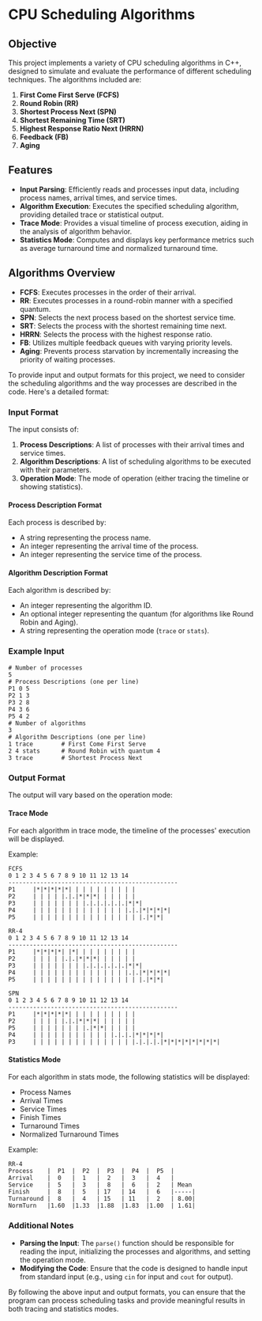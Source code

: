# CPU Scheduling Algorithms

## Objective

This project implements a variety of CPU scheduling algorithms in C++, designed to simulate and evaluate the performance of different scheduling techniques. The algorithms included are:

1. **First Come First Serve (FCFS)**
2. **Round Robin (RR)**
3. **Shortest Process Next (SPN)**
4. **Shortest Remaining Time (SRT)**
5. **Highest Response Ratio Next (HRRN)**
6. **Feedback (FB)**
7. **Aging**

## Features

- **Input Parsing**: Efficiently reads and processes input data, including process names, arrival times, and service times.
- **Algorithm Execution**: Executes the specified scheduling algorithm, providing detailed trace or statistical output.
- **Trace Mode**: Provides a visual timeline of process execution, aiding in the analysis of algorithm behavior.
- **Statistics Mode**: Computes and displays key performance metrics such as average turnaround time and normalized turnaround time.

## Algorithms Overview

- **FCFS**: Executes processes in the order of their arrival.
- **RR**: Executes processes in a round-robin manner with a specified quantum.
- **SPN**: Selects the next process based on the shortest service time.
- **SRT**: Selects the process with the shortest remaining time next.
- **HRRN**: Selects the process with the highest response ratio.
- **FB**: Utilizes multiple feedback queues with varying priority levels.
- **Aging**: Prevents process starvation by incrementally increasing the priority of waiting processes.

To provide input and output formats for this project, we need to consider the scheduling algorithms and the way processes are described in the code. Here's a detailed format:

### Input Format

The input consists of:
1. **Process Descriptions**: A list of processes with their arrival times and service times.
2. **Algorithm Descriptions**: A list of scheduling algorithms to be executed with their parameters.
3. **Operation Mode**: The mode of operation (either tracing the timeline or showing statistics).

#### Process Description Format
Each process is described by:
- A string representing the process name.
- An integer representing the arrival time of the process.
- An integer representing the service time of the process.

#### Algorithm Description Format
Each algorithm is described by:
- An integer representing the algorithm ID.
- An optional integer representing the quantum (for algorithms like Round Robin and Aging).
- A string representing the operation mode (`trace` or `stats`).

### Example Input
```plaintext
# Number of processes
5
# Process Descriptions (one per line)
P1 0 5
P2 1 3
P3 2 8
P4 3 6
P5 4 2
# Number of algorithms
3
# Algorithm Descriptions (one per line)
1 trace        # First Come First Serve
2 4 stats      # Round Robin with quantum 4
3 trace        # Shortest Process Next
```

### Output Format

The output will vary based on the operation mode:

#### Trace Mode
For each algorithm in trace mode, the timeline of the processes' execution will be displayed.

Example:
```plaintext
FCFS
0 1 2 3 4 5 6 7 8 9 10 11 12 13 14
------------------------------------------------
P1     |*|*|*|*|*| | | | | | | | | |
P2     | | | | |.|.|*|*|*| | | | | |
P3     | | | | | | | |.|.|.|.|.|.|*|*|
P4     | | | | | | | | | | | | | |.|.|*|*|*|*|
P5     | | | | | | | | | | | | | | | |.|*|*|

RR-4
0 1 2 3 4 5 6 7 8 9 10 11 12 13 14
------------------------------------------------
P1     |*|*|*|*| |*| | | | | | | | |
P2     | | | | |.|.|*|*|*| | | | | |
P3     | | | | | | | |.|.|.|.|.|.|*|*|
P4     | | | | | | | | | | | | | |.|.|*|*|*|*|
P5     | | | | | | | | | | | | | | | |.|*|*|

SPN
0 1 2 3 4 5 6 7 8 9 10 11 12 13 14
------------------------------------------------
P1     |*|*|*|*|*| | | | | | | | | |
P2     | | | | |.|.|*|*|*| | | | | |
P5     | | | | | | | |.|*|*| | | | |
P4     | | | | | | | | | | | |.|.|.|*|*|*|*|
P3     | | | | | | | | | | | | | | |.|.|.|.|*|*|*|*|*|*|*|*|
```

#### Statistics Mode
For each algorithm in stats mode, the following statistics will be displayed:
- Process Names
- Arrival Times
- Service Times
- Finish Times
- Turnaround Times
- Normalized Turnaround Times

Example:
```plaintext
RR-4
Process    |  P1  |  P2  |  P3  |  P4  |  P5  |
Arrival    |  0   |  1   |  2   |  3   |  4   |
Service    |  5   |  3   |  8   |  6   |  2   | Mean
Finish     |  8   |  5   | 17   | 14   |  6   |-----|
Turnaround |  8   |  4   | 15   | 11   |  2   | 8.00|
NormTurn   |1.60  |1.33  |1.88  |1.83  |1.00  | 1.61|
```

### Additional Notes
- **Parsing the Input**: The `parse()` function should be responsible for reading the input, initializing the processes and algorithms, and setting the operation mode.
- **Modifying the Code**: Ensure that the code is designed to handle input from standard input (e.g., using `cin` for input and `cout` for output).

By following the above input and output formats, you can ensure that the program can process scheduling tasks and provide meaningful results in both tracing and statistics modes.
